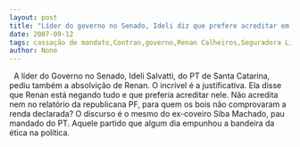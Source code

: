 ```yaml
---
layout: post
title: "Líder do governo no Senado, Ideli diz que prefere acreditar em Renan e vota contra cassação"
date: 2007-09-12
tags: cassação de mandato,Contran,governo,Renan Calheiros,Seguradora Líder,Senado,votação
author: None
---
```

&nbsp;
A l&iacute;der do Governo no Senado, Ideli Salvatti, do PT de Santa Catarina, pediu tamb&eacute;m a absolvi&ccedil;&atilde;o de Renan.
O incr&iacute;vel &eacute; a justificativa. Ela disse que Renan est&aacute; negando tudo e que preferia acreditar nele. 
N&atilde;o acredita nem no relat&oacute;rio da republicana PF, para quem os bois n&atilde;o comprovaram a renda declarada?
O discurso &eacute; o mesmo do ex-coveiro Siba Machado, pau mandado do PT. Aquele partido que algum dia empunhou a bandeira da &eacute;tica na pol&iacute;tica.
&nbsp; 